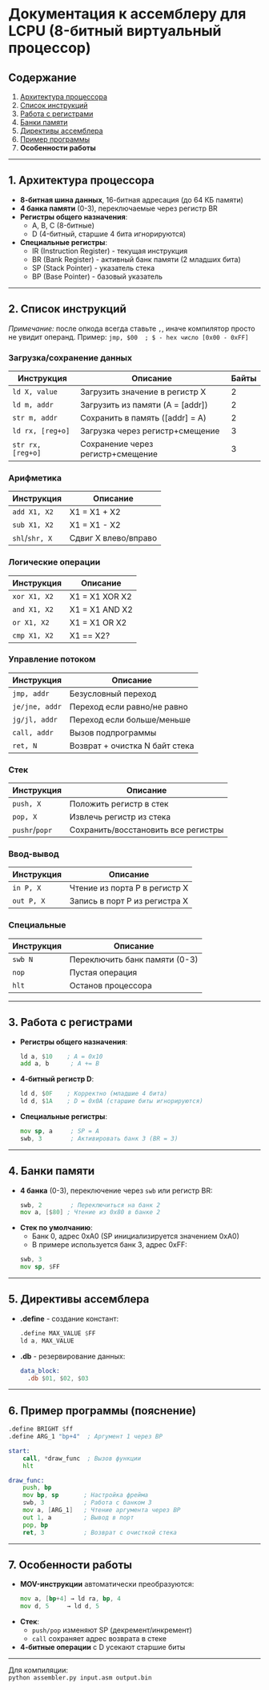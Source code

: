 # Документация к ассемблеру для LCPU (8-битный виртуальный процессор)

## Содержание
1. [Архитектура процессора](https://github.com/arti-max/LCPU/blob/main/Assembly_Manual.md#1-%D0%B0%D1%80%D1%85%D0%B8%D1%82%D0%B5%D0%BA%D1%82%D1%83%D1%80%D0%B0-%D0%BF%D1%80%D0%BE%D1%86%D0%B5%D1%81%D1%81%D0%BE%D1%80%D0%B0)
2. [Список инструкций](https://github.com/arti-max/LCPU/blob/main/Assembly_Manual.md#2-%D1%81%D0%BF%D0%B8%D1%81%D0%BE%D0%BA-%D0%B8%D0%BD%D1%81%D1%82%D1%80%D1%83%D0%BA%D1%86%D0%B8%D0%B9)
3. [Работа с регистрами](https://github.com/arti-max/LCPU/blob/main/Assembly_Manual.md#3-%D1%80%D0%B0%D0%B1%D0%BE%D1%82%D0%B0-%D1%81-%D1%80%D0%B5%D0%B3%D0%B8%D1%81%D1%82%D1%80%D0%B0%D0%BC%D0%B8)
4. [Банки памяти](https://github.com/arti-max/LCPU/blob/main/Assembly_Manual.md#4-%D0%B1%D0%B0%D0%BD%D0%BA%D0%B8-%D0%BF%D0%B0%D0%BC%D1%8F%D1%82%D0%B8)
5. [Директивы ассемблера](https://github.com/arti-max/LCPU/blob/main/Assembly_Manual.md#5-%D0%B4%D0%B8%D1%80%D0%B5%D0%BA%D1%82%D0%B8%D0%B2%D1%8B-%D0%B0%D1%81%D1%81%D0%B5%D0%BC%D0%B1%D0%BB%D0%B5%D1%80%D0%B0)
6. [Пример программы](https://github.com/arti-max/LCPU/blob/main/Assembly_Manual.md#6-%D0%BF%D1%80%D0%B8%D0%BC%D0%B5%D1%80-%D0%BF%D1%80%D0%BE%D0%B3%D1%80%D0%B0%D0%BC%D0%BC%D1%8B-%D0%BF%D0%BE%D1%8F%D1%81%D0%BD%D0%B5%D0%BD%D0%B8%D0%B5)
7. **Особенности работы**

---

## 1. Архитектура процессора
- **8-битная шина данных**, 16-битная адресация (до 64 КБ памяти)
- **4 банка памяти** (0-3), переключаемые через регистр BR
- **Регистры общего назначения**:
  - A, B, C (8-битные)
  - D (4-битный, старшие 4 бита игнорируются)
- **Специальные регистры**:
  - IR (Instruction Register) - текущая инструкция
  - BR (Bank Register) - активный банк памяти (2 младших бита)
  - SP (Stack Pointer) - указатель стека
  - BP (Base Pointer) - базовый указатель

---

## 2. Список инструкций

*Примечание:* после опкода всегда ставьте `,`, иначе компилятор просто не увидит операнд. Пример:
`jmp, $00  ; $ - hex число [0x00 - 0xFF]`

### Загрузка/сохранение данных
| Инструкция      | Описание                          | Байты |
|-----------------|-----------------------------------|-------|
| `ld X, value`   | Загрузить значение в регистр X   | 2     |
| `ld m, addr`    | Загрузить из памяти (A = [addr]) | 2     |
| `str m, addr`   | Сохранить в память ([addr] = A)  | 2     |
| `ld rx, [reg+o]`| Загрузка через регистр+смещение  | 3     |
| `str rx, [reg+o]`| Сохранение через регистр+смещение| 3     |

### Арифметика
| Инструкция      | Описание                          |
|-----------------|-----------------------------------|
| `add X1, X2`    | X1 = X1 + X2                      |
| `sub X1, X2`    | X1 = X1 - X2                      |
| `shl`/`shr, X`  | Сдвиг X влево/вправо              |

### Логические операции
| Инструкция      | Описание                          |
|-----------------|-----------------------------------|
| `xor X1, X2`         | X1 = X1 XOR X2               |
| `and X1, X2`         | X1 = X1 AND X2               |
| `or X1, X2`          | X1 = X1 OR X2                |
| `cmp X1, X2`         | X1 == X2?                    |

### Управление потоком
| Инструкция      | Описание                          |
|-----------------|-----------------------------------|
| `jmp, addr`      | Безусловный переход              |
| `je/jne, addr`   | Переход если равно/не равно      |
| `jg/jl, addr`    | Переход если больше/меньше       |
| `call, addr`     | Вызов подпрограммы               |
| `ret, N`         | Возврат + очистка N байт стека   |

### Стек
| Инструкция      | Описание                          |
|-----------------|-----------------------------------|
| `push, X`        | Положить регистр в стек          |
| `pop, X`         | Извлечь регистр из стека         |
| `pushr`/`popr`  | Сохранить/восстановить все регистры |

### Ввод-вывод
| Инструкция      | Описание                          |
|-----------------|-----------------------------------|
| `in P, X`       | Чтение из порта P в регистр X     |
| `out P, X`      | Запись в порт P из регистра X     |

### Специальные
| Инструкция      | Описание                          |
|-----------------|-----------------------------------|
| `swb N`         | Переключить банк памяти (0-3)     |
| `nop`           | Пустая операция                   |
| `hlt`           | Останов процессора                |

---

## 3. Работа с регистрами
- **Регистры общего назначения**:
  ```asm
  ld a, $10    ; A = 0x10
  add a, b      ; A += B
  ```
- **4-битный регистр D**:
  ```asm
  ld d, $0F    ; Корректно (младшие 4 бита)
  ld d, $1A    ; D = 0x0A (старшие биты игнорируются)
  ```
- **Специальные регистры**:
  ```asm
  mov sp, a     ; SP = A
  swb, 3        ; Активировать банк 3 (BR = 3)
  ```

---

## 4. Банки памяти
- **4 банка** (0-3), переключение через `swb` или регистр BR:
  ```asm
  swb, 2        ; Переключиться на банк 2
  mov a, [$80] ; Чтение из 0x80 в банке 2
  ```
- **Стек по умолчанию**:
  - Банк 0, адрес 0xA0 (SP инициализируется значением 0xA0)
  - В примере используется банк 3, адрес 0xFF:
  ```asm
  swb, 3
  mov sp, $FF
  ```

---

## 5. Директивы ассемблера
- **.define** - создание констант:
  ```asm
  .define MAX_VALUE $FF
  ld a, MAX_VALUE
  ```
- **.db** - резервирование данных:
  ```asm
  data_block:
    .db $01, $02, $03
  ```

---

## 6. Пример программы (пояснение)
```asm
.define BRIGHT $ff
.define ARG_1 "bp+4"  ; Аргумент 1 через BP

start:
    call, *draw_func  ; Вызов функции
    hlt

draw_func:
    push, bp
    mov bp, sp       ; Настройка фрейма
    swb, 3           ; Работа с банком 3
    mov a, [ARG_1]   ; Чтение аргумента через BP
    out 1, a         ; Вывод в порт
    pop, bp
    ret, 3           ; Возврат с очисткой стека
```

---

## 7. Особенности работы
- **MOV-инструкции** автоматически преобразуются:
  ```asm
  mov a, [bp+4] → ld ra, bp, 4
  mov d, 5     → ld d, 5
  ```
- **Стек**:
  - `push/pop` изменяют SP (декремент/инкремент)
  - `call` сохраняет адрес возврата в стеке
- **4-битные операции** с D усекают старшие биты

--- 

Для компиляции:  
`python assembler.py input.asm output.bin`
